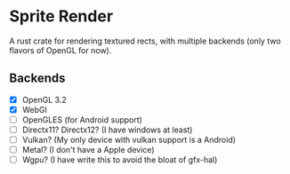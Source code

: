 # Sprite Render

A rust crate for rendering textured rects, with multiple backends (only two flavors of OpenGL for now).

## Backends
- [x] OpenGL 3.2
- [x] WebGl
- [ ] OpenGLES (for Android support)
- [ ] Directx11? Directx12? (I have windows at least)
- [ ] Vulkan? (My only device with vulkan support is a Android)
- [ ] Metal? (I don't have a Apple device)
- [ ] Wgpu? (I have write this to avoid the bloat of gfx-hal)
